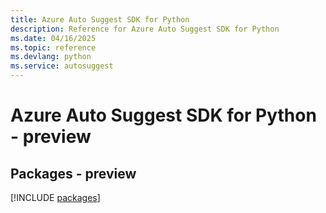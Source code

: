 ```yaml
---
title: Azure Auto Suggest SDK for Python
description: Reference for Azure Auto Suggest SDK for Python
ms.date: 04/16/2025
ms.topic: reference
ms.devlang: python
ms.service: autosuggest
---
```

# Azure Auto Suggest SDK for Python - preview
## Packages - preview
[!INCLUDE [packages](auto-suggest-index.md)]